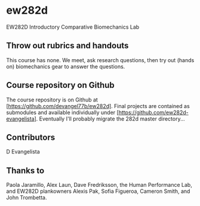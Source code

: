 # ew282d
EW282D Introductory Comparative Biomechanics Lab

## Throw out rubrics and handouts
This course has none. We meet, ask research questions, then try out (hands on) biomechanics gear to answer the questions. 

## Course repository on Github
The course repository is on Github at [https://github.com/devangel77b/ew282d]. Final projects are contained as submodules and available individually under [https://github.com/ew282d-evangelista]. Eventually I'll probably migrate the 282d master directory...

## Contributors
D Evangelista

## Thanks to
Paola Jaramillo, Alex Laun, Dave Fredriksson, the Human Performance Lab, and EW282D plankowners Alexis Pak, Sofia Figueroa, Cameron Smith, and John Trombetta. 
